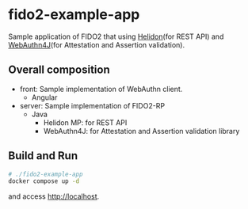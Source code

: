 # fido2-example-app

Sample application of FIDO2 that using [Helidon](https://helidon.io/#/)(for REST API) and [WebAuthn4J](https://github.com/webauthn4j)(for Attestation and Assertion validation).

## Overall composition

- front: Sample implementation of WebAuthn client.
  - Angular
- server: Sample implementation of FIDO2-RP
  - Java
    - Helidon MP: for REST API
    - WebAuthn4J: for Attestation and Assertion validation library

## Build and Run

```bash
# ./fido2-example-app
docker compose up -d
```
and access [http://localhost](http://localhost).
